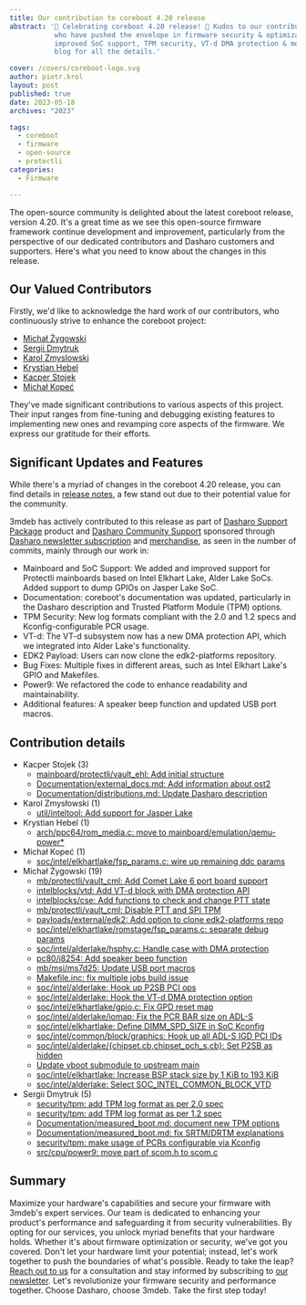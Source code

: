 ```yaml
---
title: Our contribution to coreboot 4.20 release
abstract: '🎉 Celebrating coreboot 4.20 release! 🚀 Kudos to our contributors
           who have pushed the envelope in firmware security & optimization. Key updates:
           improved SoC support, TPM security, VT-d DMA protection & more. Check out the
           blog for all the details.'

cover: /covers/coreboot-logo.svg
author: piotr.krol
layout: post
published: true
date: 2023-05-18
archives: "2023"

tags:
  - coreboot
  - firmware
  - open-source
  - protectli
categories:
  - Firmware

---
```


The open-source community is delighted about the latest coreboot release,
version 4.20. It's a great time as we see this open-source firmware framework
continue development and improvement, particularly from the perspective of our
dedicated contributors and Dasharo customers and supporters. Here's what you
need to know about the changes in this release.

## Our Valued Contributors

Firstly, we'd like to acknowledge the hard work of our contributors, who
continuously strive to enhance the coreboot project:

* [Michał Żygowski](https://twitter.com/_miczyg_)
* [Sergii Dmytruk](https://github.com/SergiiDmytruk)
* [Karol Zmyslowski](https://www.linkedin.com/in/karolzet/)
* [Krystian Hebel](https://www.linkedin.com/in/krystian-hebel-b48424205/)
* [Kacper Stojek](https://www.linkedin.com/in/kacper-stojek-5108a7237/)
* [Michał Kopeć](https://www.linkedin.com/in/micha%C5%82-kope%C4%87-a8b216200)

They've made significant contributions to various aspects of this project.
Their input ranges from fine-tuning and debugging existing features to
implementing new ones and revamping core aspects of the firmware. We express
our gratitude for their efforts.

## Significant Updates and Features

While there's a myriad of changes in the coreboot 4.20 release, you can find
details in [release
notes](https://doc.coreboot.org/releases/coreboot-4.20-relnotes.html), a few
stand out due to their potential value for the community. 

3mdeb has actively contributed to this release as part of [Dasharo Support
Package](https://docs.dasharo.com/osf-trolling-list/jsm_documentation/#dasharo-support-package)
product and [Dasharo Community
Support](https://docs.dasharo.com/osf-trivia-list/dasharo/#dasharo-professional-support)
sponsored through [Dasharo newsletter
subscription](https://3mdeb.com/?s=%22year+Dasharo+Supporters+Entrance%22&post_type=product&dgwt_wcas=1)
and [merchandise](https://3mdeb.com/product-category/merchandise/), as seen in
the number of commits, mainly through our work in:

* Mainboard and SoC Support: We added and improved support for Protectli mainboards based on Intel Elkhart Lake, Alder Lake SoCs. Added support to dump GPIOs on Jasper Lake SoC.
* Documentation: coreboot's documentation was updated, particularly in the Dasharo description and Trusted Platform Module (TPM) options.
* TPM Security: New log formats compliant with the 2.0 and 1.2 specs and Kconfig-configurable PCR usage.
* VT-d: The VT-d subsystem now has a new DMA protection API, which we integrated into Alder Lake's functionality.
* EDK2 Payload: Users can now clone the edk2-platforms repository.
* Bug Fixes: Multiple fixes in different areas, such as Intel Elkhart Lake's GPIO and Makefiles.
* Power9: We refactored the code to enhance readability and maintainability.
* Additional features: A speaker beep function and updated USB port macros.

## Contribution details

* Kacper Stojek (3)
	* [mainboard/protectli/vault_ehl: Add initial structure ](https://review.coreboot.org/c/coreboot/+/72407)
	* [Documentation/external_docs.md: Add information about ost2](https://review.coreboot.org/c/coreboot/+/70853)
	* [Documentation/distributions.md: Update Dasharo description](https://review.coreboot.org/c/coreboot/+/70852)
* Karol Zmysłowski (1)
	* [util/inteltool: Add support for Jasper Lake](https://review.coreboot.org/c/coreboot/+/73934)
* Krystian Hebel (1)
	* [arch/ppc64/rom_media.c: move to mainboard/emulation/qemu-power*](https://review.coreboot.org/c/coreboot/+/67061)
* Michał Kopeć (1)
	* [soc/intel/elkhartlake/fsp_params.c: wire up remaining ddc params](https://review.coreboot.org/c/coreboot/+/72405)
* Michał Żygowski (19)
	* [mb/protectli/vault_cml: Add Comet Lake 6 port board support ](https://review.coreboot.org/c/coreboot/+/67940)
	* [intelblocks/vtd: Add VT-d block with DMA protection API ](https://review.coreboot.org/c/coreboot/+/68449)
	* [intelblocks/cse: Add functions to check and change PTT state](https://review.coreboot.org/c/coreboot/+/68919)
	* [mb/protectli/vault_cml: Disable PTT and SPI TPM ](https://review.coreboot.org/c/coreboot/+/68920)
	* [payloads/external/edk2: Add option to clone edk2-platforms repo](https://review.coreboot.org/c/coreboot/+/68872)
	* [soc/intel/elkhartlake/romstage/fsp_params.c: separate debug params](https://review.coreboot.org/c/coreboot/+/72404)
	* [soc/intel/alderlake/hsphy.c: Handle case with DMA protection](https://review.coreboot.org/c/coreboot/+/68556)
	* [pc80/i8254: Add speaker beep function](https://review.coreboot.org/c/coreboot/+/68100)
	* [mb/msi/ms7d25: Update USB port macros ](https://review.coreboot.org/c/coreboot/+/69820)
	* [Makefile.inc: fix multiple jobs build issue](https://review.coreboot.org/c/coreboot/+/69819)
	* [soc/intel/alderlake: Hook up P2SB PCI ops](https://review.coreboot.org/c/coreboot/+/69949)
	* [soc/intel/alderlake: Hook the VT-d DMA protection option ](https://review.coreboot.org/c/coreboot/+/68450)
	* [soc/intel/elkhartlake/gpio.c: Fix GPD reset map](https://review.coreboot.org/c/coreboot/+/72406)
	* [soc/intel/alderlake/iomap: Fix the PCR BAR size on ADL-S](https://review.coreboot.org/c/coreboot/+/69948)
	* [soc/intel/elkhartlake: Define DIMM_SPD_SIZE in SoC Kconfig ](https://review.coreboot.org/c/coreboot/+/73933)
	* [soc/intel/common/block/graphics: Hook up all ADL-S IGD PCI IDs](https://review.coreboot.org/c/coreboot/+/70101)
	* [soc/intel/alderlake/{chipset.cb,chipset_pch_s.cb}: Set P2SB as hidden ](https://review.coreboot.org/c/coreboot/+/69950)
	* [Update vboot submodule to upstream main ](https://review.coreboot.org/c/coreboot/+/74401)
	* [soc/intel/elkhartlake: Increase BSP stack size by 1 KiB to 193 KiB](https://review.coreboot.org/c/coreboot/+/73820)
	* [soc/intel/alderlake: Select SOC_INTEL_COMMON_BLOCK_VTD](https://review.coreboot.org/c/coreboot/+/72069)
* Sergii Dmytruk (5)
	* [security/tpm: add TPM log format as per 2.0 spec](https://review.coreboot.org/c/coreboot/+/68748)
	* [security/tpm: add TPM log format as per 1.2 spec ](https://review.coreboot.org/c/coreboot/+/68747)
	* [Documentation/measured_boot.md: document new TPM options](https://review.coreboot.org/c/coreboot/+/68752)
	* [Documentation/measured_boot.md: fix SRTM/DRTM explanations](https://review.coreboot.org/c/coreboot/+/68751)
	* [security/tpm: make usage of PCRs configurable via Kconfig](https://review.coreboot.org/c/coreboot/+/68750)
	* [src/cpu/power9: move part of scom.h to scom.c](https://review.coreboot.org/c/coreboot/+/67055)

## Summary

Maximize your hardware's capabilities and secure your firmware with 3mdeb's
expert services. Our team is dedicated to enhancing your product's performance
and safeguarding it from security vulnerabilities. By opting for our services,
you unlock myriad benefits that your hardware holds. Whether it's about
firmware optimization or security, we've got you covered. Don't let your
hardware limit your potential; instead, let's work together to push the
boundaries of what's possible. Ready to take the leap? [Reach out to
us](https://3mdeb.com/contact/) for a consultation and stay informed by
subscribing to [our
newsletter](https://newsletter.3mdeb.com/subscription/wwL90UkXP). Let's
revolutionize your firmware security and performance together. Choose Dasharo,
choose 3mdeb. Take the first step today!
